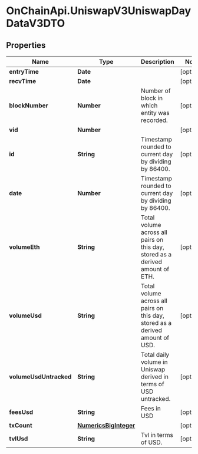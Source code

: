 # OnChainApi.UniswapV3UniswapDayDataV3DTO

## Properties

Name | Type | Description | Notes
------------ | ------------- | ------------- | -------------
**entryTime** | **Date** |  | [optional] 
**recvTime** | **Date** |  | [optional] 
**blockNumber** | **Number** | Number of block in which entity was recorded. | [optional] 
**vid** | **Number** |  | [optional] 
**id** | **String** | Timestamp rounded to current day by dividing by 86400. | [optional] 
**date** | **Number** | Timestamp rounded to current day by dividing by 86400. | [optional] 
**volumeEth** | **String** | Total volume across all pairs on this day, stored as a derived amount of ETH. | [optional] 
**volumeUsd** | **String** | Total volume across all pairs on this day, stored as a derived amount of USD. | [optional] 
**volumeUsdUntracked** | **String** | Total daily volume in Uniswap derived in terms of USD untracked. | [optional] 
**feesUsd** | **String** | Fees in USD | [optional] 
**txCount** | [**NumericsBigInteger**](NumericsBigInteger.md) |  | [optional] 
**tvlUsd** | **String** | Tvl in terms of USD. | [optional] 


